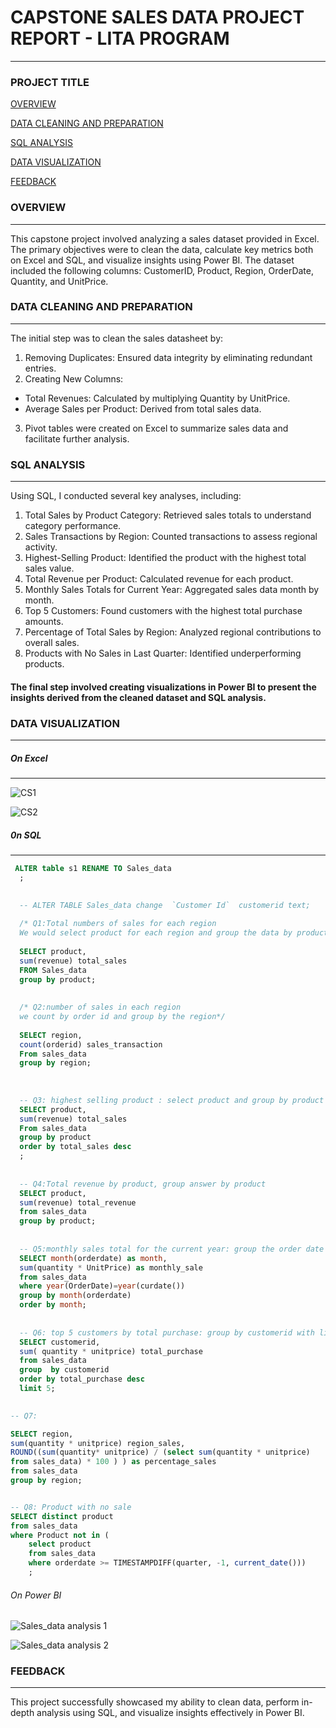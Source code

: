 # CAPSTONE SALES DATA PROJECT REPORT - LITA PROGRAM 
---


### PROJECT TITLE

[OVERVIEW](#overview)

[DATA CLEANING AND PREPARATION](#data-cleaning-and-preparation) 

[SQL ANALYSIS](#sql-analysis)

[DATA VISUALIZATION](#data-visualization)

[FEEDBACK](#feedback)



### OVERVIEW
---
This capstone project involved analyzing a sales dataset provided in Excel. 
The primary objectives were to clean the data, calculate key metrics both on Excel and SQL, and visualize insights using Power BI. 
The dataset included the following columns: CustomerID, Product, Region, OrderDate, Quantity, and UnitPrice.



### DATA CLEANING AND PREPARATION
---
The initial step was to clean the sales datasheet by:
1. Removing Duplicates: Ensured data integrity by eliminating redundant entries.
2. Creating New Columns:
- Total Revenues: Calculated by multiplying Quantity by UnitPrice.
- Average Sales per Product: Derived from total sales data.
3. Pivot tables were created on Excel to summarize sales data and facilitate further analysis.



### SQL ANALYSIS
---
Using SQL, I conducted several key analyses, including:
1. Total Sales by Product Category: Retrieved sales totals to understand category performance.
2. Sales Transactions by Region: Counted transactions to assess regional activity.
3. Highest-Selling Product: Identified the product with the highest total sales value.
4. Total Revenue per Product: Calculated revenue for each product.
5. Monthly Sales Totals for Current Year: Aggregated sales data month by month.
6. Top 5 Customers: Found customers with the highest total purchase amounts.
7. Percentage of Total Sales by Region: Analyzed regional contributions to overall sales.
8. Products with No Sales in Last Quarter: Identified underperforming products.

#### The final step involved creating visualizations in Power BI to present the insights derived from the cleaned dataset and SQL analysis. 



### DATA VISUALIZATION
---
##### On Excel
---

![CS1](https://github.com/user-attachments/assets/1e7b9c2e-fd06-4a80-9e1e-158fb7a54016)

![CS2](https://github.com/user-attachments/assets/d3d465e2-63fc-46cb-9388-9d3e24bad1f5)

##### 0n SQL 
---
```SQL 
 ALTER table s1 RENAME TO Sales_data
  ;
  
  
  -- ALTER TABLE Sales_data change  `Customer Id`  customerid text;  

  /* Q1:Total numbers of sales for each region 
  We would select product for each region and group the data by product*/
  
  SELECT product, 
  sum(revenue) total_sales
  FROM Sales_data 
  group by product;
  
  
  /* Q2:number of sales in each region 
  we count by order id and group by the region*/
  
  SELECT region, 
  count(orderid) sales_transaction
  From sales_data
  group by region;
  
  
  
  -- Q3: highest selling product : select product and group by product and order by total sales value)
  SELECT product,
  sum(revenue) total_sales 
  From sales_data
  group by product
  order by total_sales desc
  ;
  
  
  -- Q4:Total revenue by product, group answer by product
  SELECT product,
  sum(revenue) total_revenue
  from sales_data
  group by product;
  
  
  -- Q5:monthly sales total for the current year: group the order date by month
  SELECT month(orderdate) as month,
  sum(quantity * UnitPrice) as monthly_sale
  from sales_data
  where year(OrderDate)=year(curdate())
  group by month(orderdate)
  order by month;
  
  
  -- Q6: top 5 customers by total purchase: group by customerid with limit of 5 
  SELECT customerid,
  sum( quantity * unitprice) total_purchase
  from sales_data
  group  by customerid
  order by total_purchase desc
  limit 5;
  

-- Q7: 

SELECT region,
sum(quantity * unitprice) region_sales,
ROUND((sum(quantity* unitprice) / (select sum(quantity * unitprice)
from sales_data) * 100 ) ) as percentage_sales
from sales_data
group by region;


-- Q8: Product with no sale 
SELECT distinct product
from sales_data
where Product not in (
	select product
    from sales_data
    where orderdate >= TIMESTAMPDIFF(quarter, -1, current_date()))
    ;
```

###### On Power BI

![Sales_data analysis 1](https://github.com/user-attachments/assets/4a73d4c2-d473-492c-8ee8-f23d3305c4ee)



![Sales_data analysis 2](https://github.com/user-attachments/assets/a7f9d0c9-f094-4c8c-8800-f6490214f827)




### FEEDBACK
---
This project successfully showcased my ability to clean data, perform in-depth analysis using SQL, and visualize insights effectively in Power BI.

